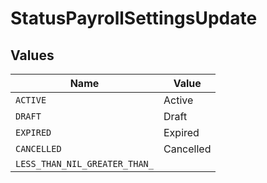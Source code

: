 # StatusPayrollSettingsUpdate


## Values

| Name                          | Value                         |
| ----------------------------- | ----------------------------- |
| `ACTIVE`                      | Active                        |
| `DRAFT`                       | Draft                         |
| `EXPIRED`                     | Expired                       |
| `CANCELLED`                   | Cancelled                     |
| `LESS_THAN_NIL_GREATER_THAN_` | <nil>                         |